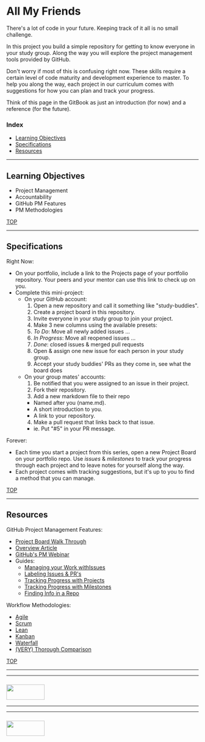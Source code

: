 # All My Friends


There's a lot of code in your future.  Keeping track of it all is no small challenge.  

In this project you build a simple repository for getting to know everyone in your study group. Along the way you will explore the project management tools provided by GitHub.

Don't worry if most of this is confusing right now.  These skills require a certain level of code maturity and development experience to master.  To help you along the way, each project in our curriculum comes with suggestions for how you can plan and track your progress.

Think of this page in the GitBook as just an introduction (for now) and a reference  (for the future). 


### Index
* [Learning Objectives](#learning-objectives)
* [Specifications](#specification)
* [Resources](#resources)

-------------

## Learning Objectives

* Project Management
* Accountability
* GitHub PM Features
* PM Methodologies

[TOP](#index)

---

## Specifications


Right Now:
* On your portfolio, include a link to the Projects page of your portfolio repository.  Your peers and your mentor can use this link to check up on you.
* Complete this mini-project:
  * On your GitHub account:
    1. Open a new repository and call it something like "study-buddies".
    2. Create a project board in this repository.
    3. Invite everyone in your study group to join your project.
    4. Make 3 new columns using the available presets:
      1. _To Do_: Move all newly added issues ...
      2. _In Progress_: Move all reopened issues ...
      3. _Done_: closed issues & merged pull requests 
    5. Open & assign one new issue for each person in your study group. 
    6. Accept your study buddies' PRs as they come in, see what the board does
  * On your group mates' accounts:
    1. Be notified that you were assigned to an issue in their project.
    2. Fork their repository.
    3. Add a new markdown file to their repo
      * Named after you (name.md).
      * A short introduction to you.
      * A link to your repository.
    4. Make a pull request that links back to that issue.
      * ie. Put "#5" in your PR message.
    



Forever:
* Each time you start a project from this series, open a new Project Board on your portfolio repo.  Use _issues_ & _milestones_ to track your progress through each project and to leave notes for yourself along the way.
* Each project comes with tracking suggestions, but it's up to you to find a method that you can manage.


[TOP](#index)


---

## Resources

GitHub Project Management Features:
* [Project Board Walk Through](https://medium.com/@dawsonbotsford/how-to-use-github-projects-aa15a8411b72)
* [Overview Article](https://www.lullabot.com/articles/managing-projects-with-github)
* [GitHub's PM Webinar](https://www.youtube.com/watch?v=6fByt0o4UYs)
* Guides:
  * [Managing your Work withIssues](https://help.github.com/articles/managing-your-work-with-issues/)
  * [Labeling Issues & PR's](https://help.github.com/articles/labeling-issues-and-pull-requests/)
  * [Tracking Progress with Projects](https://help.github.com/articles/tracking-the-progress-of-your-work-with-project-boards/)
  * [Tracking Progress with Milestones](https://help.github.com/articles/tracking-the-progress-of-your-work-with-milestones/)
  * [Finding Info in a Repo](https://help.github.com/articles/finding-information-in-a-repository/)


Workflow Methodologies:
* [Agile](https://www.visualstudio.com/learn/what-is-agile/)
* [Scrum](https://www.scrum.org/resources/what-is-scrum)
* [Lean](http://www.disciplinedagiledelivery.com/lean-principles/)
* [Kanban](https://www.sitepoint.com/how-why-to-use-the-kanban-methodology-for-software-development/)
* [Waterfall](https://airbrake.io/blog/sdlc/waterfall-model)
* [(VERY) Thorough Comparison](https://www.smartsheet.com/agile-vs-scrum-vs-waterfall-vs-kanban)


[TOP](#index)


___
___
### <a href="http://elewa.education/blog" target="_blank"><img src="https://user-images.githubusercontent.com/18554853/34921062-506450ae-f97d-11e7-875f-6feeb26ad72d.png" width="100" height="40"/></a>
___
___
### <a href="http://elewa.education/blog" target="_blank"><img src="https://user-images.githubusercontent.com/18554853/34921062-506450ae-f97d-11e7-875f-6feeb26ad72d.png" width="100" height="40"/></a>